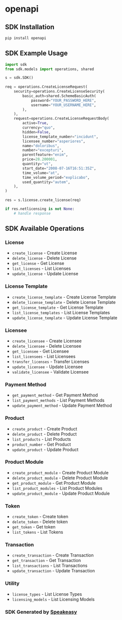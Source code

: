 # openapi

<!-- Start SDK Installation -->
## SDK Installation

```bash
pip install openapi
```
<!-- End SDK Installation -->

## SDK Example Usage
<!-- Start SDK Example Usage -->
```python
import sdk
from sdk.models import operations, shared

s = sdk.SDK()
    
req = operations.CreateLicenseRequest(
    security=operations.CreateLicenseSecurity(
        basic_auth=shared.SchemeBasicAuth(
            password="YOUR_PASSWORD_HERE",
            username="YOUR_USERNAME_HERE",
        ),
    ),
    request=operations.CreateLicenseRequestBody(
        active=True,
        currency="quo",
        hidden=False,
        license_template_number="incidunt",
        licensee_number="asperiores",
        name="doloribus",
        number="excepturi",
        parentfeature="enim",
        price=28.200001,
        quantity="ut",
        start_date="2008-07-16T16:51:35Z",
        time_volume="at",
        time_volume_period="explicabo",
        used_quantity="autem",
    ),
)
    
res = s.license.create_license(req)

if res.netlicensing is not None:
    # handle response
```
<!-- End SDK Example Usage -->

<!-- Start SDK Available Operations -->
## SDK Available Operations

### License

* `create_license` - Create License
* `delete_license` - Delete License
* `get_license` - Get License
* `list_licenses` - List Licenses
* `update_license` - Update License

### License Template

* `create_license_template` - Create License Template
* `delete_license_template` - Delete License Template
* `get_license_template` - Get License Template
* `list_license_templates` - List License Templates
* `update_license_template` - Update License Template

### Licensee

* `create_licensee` - Create Licensee
* `delete_licensee` - Delete Licensee
* `get_licensee` - Get Licensee
* `list_licensees` - List Licensees
* `transfer_licenses` - Transfer Licenses
* `update_licensee` - Update Licensee
* `validate_licensee` - Validate Licensee

### Payment Method

* `get_payment_method` - Get Payment Method
* `list_payment_methods` - List Payment Methods
* `update_payment_method` - Update Payment Method

### Product

* `create_product` - Create Product
* `delete_product` - Delete Product
* `list_products` - List Products
* `product_number` - Get Product
* `update_product` - Update Product

### Product Module

* `create_product_module` - Create Product Module
* `delete_product_module` - Delete Product Module
* `get_product_module` - Get Product Module
* `list_product_modules` - List Product Modules
* `update_product_module` - Update Product Module

### Token

* `create_token` - Create token
* `delete_token` - Delete token
* `get_token` - Get token
* `list_tokens` - List Tokens

### Transaction

* `create_transaction` - Create Transaction
* `get_transaction` - Get Transaction 
* `list_transactions` - List Transactions
* `update_transaction` - Update Transaction

### Utility

* `license_types` - List License Types
* `licensing_models` - List Licensing Models

<!-- End SDK Available Operations -->

### SDK Generated by [Speakeasy](https://docs.speakeasyapi.dev/docs/using-speakeasy/client-sdks)
